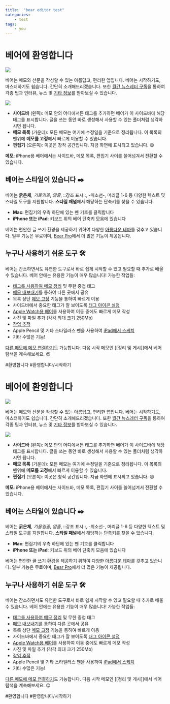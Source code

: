 ```yaml
---
title:  "bear editor test"
categories:
    - test
tags:
    - you
---
```


# 베어에 환영합니다
![](%EB%B2%A0%EC%96%B4%EC%97%90%20%ED%99%98%EC%98%81%ED%95%A9%EB%8B%88%EB%8B%A4/Welcome@2x.jpg)

베어는 메모와 산문을 작성할 수 있는 아름답고, 편리한 앱입니다. 베어는 시작하기도, 마스터하기도 쉽습니다. 간단히 소개해드리겠습니다. 또한 [월간 뉴스레터 구독](http://eepurl.com/dvs38P)을 통하여 각종 팁과 인터뷰, 뉴스 및 [기타 정보](https://bear.app/faq/)를 받아보실 수 있습니다.

![](%EB%B2%A0%EC%96%B4%EC%97%90%20%ED%99%98%EC%98%81%ED%95%A9%EB%8B%88%EB%8B%A4/Bear%203%20columns.png)


* **사이드바** (왼쪽): 메모 안의 어디에서든 태그를 추가하면 베어가 이 사이드바에 해당 태그를 표시합니다. 글을 쓰는 동안 바로 생성해서 사용할 수 있는 폴더처럼 생각하시면 됩니다.
* **메모 목록** (가운데): 모든 메모는 여기에 수정일을 기준으로 정리됩니다. 이 목록의 맨위에 **메모를 고정**해서 빠르게 이용할 수 있습니다.
* **편집기** (오른쪽): 이곳은 창작 공간입니다. 지금 화면에 표시되고 있습니다. 😄

**메모**: iPhone용 베어에서는 사이드바, 메모 목록, 편집기 사이를 쓸어넘겨서 전환할 수 있습니다.

## 베어는 스타일이 있습니다 ✒️
베어는 **굵은체**, _기울임꼴_, _밑줄_,  ::강조 표시::, -취소선-, 머리글 1-6 등 다양한 텍스트 및 스타일 도구를 지원합니다. **스타일 패널**에서 해당하는 단축키를 찾을 수 있습니다.

* **Mac**: 편집기의 우측 하단에 있는 펜 기호를 클릭합니다
* **iPhone 또는 iPad**: 키보드 위의 베어 단축키 모음에 있습니다

베어는 편안한 글 쓰기 환경을 제공하기 위하여 다양한 [아름다운 테마](bear://x-callback-url/open-themes)를 갖추고 있습니다. 일부 기능은 무료이며, [Bear Pro](bear://x-callback-url/open-bear-pro)에서 더 많은 기능이 제공됩니다.

## 누구나 사용하기 쉬운 도구 🛠
베어는 간소하면서도 유연한 도구로서 바로 쉽게 시작할 수 있고 필요할 때 추가로 배울 수 있습니다. 베어 안에는 유용한 기능이 매우 많습니다! 가능한 작업들:

* [태그를 사용하여 메모 정리](https://blog.bear.app/2017/08/bear-tips-organize-notes-with-tags-and-infinite-nested-tags/) 및 무한 중첩 태그
* [메모 내보내기](https://blog.bear.app/2017/08/bear-tips-turn-your-notes-into-pdf-jpg-and-more/)를 통하여 다른 곳에서 공유
* 목록 상단 [메모 고정](https://blog.bear.app/2017/09/bear-tips-pin-notes-to-the-top-to-stay-on-task/) 기능을 통하여 빠르게 이용
* 사이드바에서 중요한 태그가 잘 보이도록 [태그 아이콘 설정](https://blog.bear.app/2018/08/bear-tips-make-your-important-tags-stand-out-with-tagcons/)
* [Apple Watch용 베어](https://bear.app/faq/Bear%20for%20Apple%20Watch%20overview/)를 사용하여 이동 중에도 빠르게 메모 작성
* 사진 및 파일 추가 (각각 최대 크기 250Mb)
* [작업 추적](https://blog.bear.app/2017/02/bear-tips-check-your-task-progress/)
* Apple Pencil 및 기타 스타일러스 펜을 사용하여 [iPad에서 스케치](https://bear.app/faq/Attachments/Add%20Sketches%20to%20your%20notes/)
* 기타 수많은 기능!

[다른 메모에 메모 연결하기](https://blog.bear.app/2017/03/bear-tips-link-notes-for-fun-and-profit/)도 가능합니다. 다음 시작 메모인 [[정리 및 게시]]에서 베어 탐색을 계속해보세요. 😉

#환영합니다 
#환영합니다/시작하기
# 베어에 환영합니다
![](%EB%B2%A0%EC%96%B4%EC%97%90%20%ED%99%98%EC%98%81%ED%95%A9%EB%8B%88%EB%8B%A4/Welcome@2x.jpg)

베어는 메모와 산문을 작성할 수 있는 아름답고, 편리한 앱입니다. 베어는 시작하기도, 마스터하기도 쉽습니다. 간단히 소개해드리겠습니다. 또한 [월간 뉴스레터 구독](http://eepurl.com/dvs38P)을 통하여 각종 팁과 인터뷰, 뉴스 및 [기타 정보](https://bear.app/faq/)를 받아보실 수 있습니다.

![](%EB%B2%A0%EC%96%B4%EC%97%90%20%ED%99%98%EC%98%81%ED%95%A9%EB%8B%88%EB%8B%A4/Bear%203%20columns.png)


* **사이드바** (왼쪽): 메모 안의 어디에서든 태그를 추가하면 베어가 이 사이드바에 해당 태그를 표시합니다. 글을 쓰는 동안 바로 생성해서 사용할 수 있는 폴더처럼 생각하시면 됩니다.
* **메모 목록** (가운데): 모든 메모는 여기에 수정일을 기준으로 정리됩니다. 이 목록의 맨위에 **메모를 고정**해서 빠르게 이용할 수 있습니다.
* **편집기** (오른쪽): 이곳은 창작 공간입니다. 지금 화면에 표시되고 있습니다. 😄

**메모**: iPhone용 베어에서는 사이드바, 메모 목록, 편집기 사이를 쓸어넘겨서 전환할 수 있습니다.

## 베어는 스타일이 있습니다 ✒️
베어는 **굵은체**, _기울임꼴_, _밑줄_,  ::강조 표시::, -취소선-, 머리글 1-6 등 다양한 텍스트 및 스타일 도구를 지원합니다. **스타일 패널**에서 해당하는 단축키를 찾을 수 있습니다.

* **Mac**: 편집기의 우측 하단에 있는 펜 기호를 클릭합니다
* **iPhone 또는 iPad**: 키보드 위의 베어 단축키 모음에 있습니다

베어는 편안한 글 쓰기 환경을 제공하기 위하여 다양한 [아름다운 테마](bear://x-callback-url/open-themes)를 갖추고 있습니다. 일부 기능은 무료이며, [Bear Pro](bear://x-callback-url/open-bear-pro)에서 더 많은 기능이 제공됩니다.

## 누구나 사용하기 쉬운 도구 🛠
베어는 간소하면서도 유연한 도구로서 바로 쉽게 시작할 수 있고 필요할 때 추가로 배울 수 있습니다. 베어 안에는 유용한 기능이 매우 많습니다! 가능한 작업들:

* [태그를 사용하여 메모 정리](https://blog.bear.app/2017/08/bear-tips-organize-notes-with-tags-and-infinite-nested-tags/) 및 무한 중첩 태그
* [메모 내보내기](https://blog.bear.app/2017/08/bear-tips-turn-your-notes-into-pdf-jpg-and-more/)를 통하여 다른 곳에서 공유
* 목록 상단 [메모 고정](https://blog.bear.app/2017/09/bear-tips-pin-notes-to-the-top-to-stay-on-task/) 기능을 통하여 빠르게 이용
* 사이드바에서 중요한 태그가 잘 보이도록 [태그 아이콘 설정](https://blog.bear.app/2018/08/bear-tips-make-your-important-tags-stand-out-with-tagcons/)
* [Apple Watch용 베어](https://bear.app/faq/Bear%20for%20Apple%20Watch%20overview/)를 사용하여 이동 중에도 빠르게 메모 작성
* 사진 및 파일 추가 (각각 최대 크기 250Mb)
* [작업 추적](https://blog.bear.app/2017/02/bear-tips-check-your-task-progress/)
* Apple Pencil 및 기타 스타일러스 펜을 사용하여 [iPad에서 스케치](https://bear.app/faq/Attachments/Add%20Sketches%20to%20your%20notes/)
* 기타 수많은 기능!

[다른 메모에 메모 연결하기](https://blog.bear.app/2017/03/bear-tips-link-notes-for-fun-and-profit/)도 가능합니다. 다음 시작 메모인 [[정리 및 게시]]에서 베어 탐색을 계속해보세요. 😉

#환영합니다 
#환영합니다/시작하기